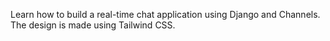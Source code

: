 Learn how to build a real-time chat application using Django and Channels. The design is made using Tailwind CSS.

